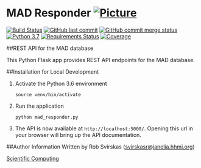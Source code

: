 # MAD Responder [![Picture](https://raw.github.com/janelia-flyem/janelia-flyem.github.com/master/images/HHMI_Janelia_Color_Alternate_180x40.png)](http://www.janelia.org)

[![Build Status](https://travis-ci.org/janelia-flyem/mad-responder.svg?branch=master)](https://travis-ci.org/janelia-flyem/mad-responder)
[![GitHub last commit](https://img.shields.io/github/last-commit/janelia-flyem/mad-responder.svg)](https://github.com/janelia-flyem/mad-responder)
[![GitHub commit merge status](https://img.shields.io/github/commit-status/badges/shields/master/5d4ab86b1b5ddfb3c4a70a70bd19932c52603b8c.svg)](https://github.com/janelia-flyem/mad-responder)
[![Python 3.7](https://img.shields.io/badge/python-3.7-blue.svg)](https://www.python.org/downloads/release/python-360/)
[![Requirements Status](https://requires.io/github/janelia-flyem/mad-responder/requirements.svg?branch=master)](https://requires.io/github/janelia-flyem/mad-responder/requirements/?branch=master)
[![Coverage](https://img.shields.io/codecov/c/github/janelia-flyem/mad-responder.svg)](https://codecov.io/gh/janelia-flyem/mad-responder)

##REST API for the MAD database

This Python Flask app provides REST API endpoints for the MAD database. 

##Installation for Local Development
1. Activate the Python 3.6 environment

    ```
    source venv/bin/activate
    ```

3. Run the application

    ```
    python mad_responder.py
    ```

4. The API is now available at `http://localhost:5000/`. Opening this url in your browser will bring up the API documentation.


##Author Information
Written by Rob Svirskas (<svirskasr@janelia.hhmi.org>)

[Scientific Computing](http://www.janelia.org/research-resources/computing-resources)  
